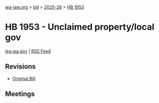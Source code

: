 [wa-law.org](/) > [bill](/bill/) > [2025-26](/bill/2025-26/) > [HB 1953](/bill/2025-26/hb/1953/)

# HB 1953 - Unclaimed property/local gov
[leg.wa.gov](https://app.leg.wa.gov/billsummary?BillNumber=1953&Year=2025&Initiative=false) | [RSS Feed](./rss.xml)

## Revisions
* [Original Bill](1/)

## Meetings